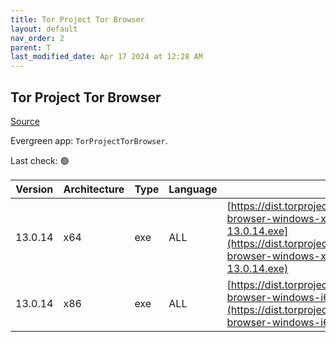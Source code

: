 ```yaml
---
title: Tor Project Tor Browser
layout: default
nav_order: 2
parent: T
last_modified_date: Apr 17 2024 at 12:28 AM
---
```


## Tor Project Tor Browser

[Source](https://www.torproject.org/)

Evergreen app: `TorProjectTorBrowser`. 

Last check: 🟢

| Version | Architecture | Type | Language | URI                                                                                                                                                                                              |
| ------- | ------------ | ---- | -------- | ------------------------------------------------------------------------------------------------------------------------------------------------------------------------------------------------ |
| 13.0.14 | x64          | exe  | ALL      | [https://dist.torproject.org/torbrowser/13.0.14/tor-browser-windows-x86_64-portable-13.0.14.exe](https://dist.torproject.org/torbrowser/13.0.14/tor-browser-windows-x86_64-portable-13.0.14.exe) |
| 13.0.14 | x86          | exe  | ALL      | [https://dist.torproject.org/torbrowser/13.0.14/tor-browser-windows-i686-portable-13.0.14.exe](https://dist.torproject.org/torbrowser/13.0.14/tor-browser-windows-i686-portable-13.0.14.exe)     |
